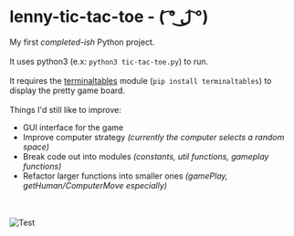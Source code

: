 # lenny-tic-tac-toe - ( ͡° ل͜ ͡°)


My first _completed-ish_ Python project. <br/><br/>
It uses python3 (e.x: `python3 tic-tac-toe.py`) to run. <br/><br/>
It requires the [terminaltables](https://pypi.org/project/terminaltables/) module (`pip install terminaltables`) to display the pretty game board. <br/><br/>
Things I'd still like to improve:
* GUI interface for the game
* Improve computer strategy _(currently the computer selects a random space)_
* Break code out into modules _(constants, util functions, gameplay functions)_
* Refactor larger functions into smaller ones _(gamePlay, getHuman/ComputerMove especially)_

<br/><br/>![Test](https://i.ibb.co/1mBd7R5/Screen-Shot-2021-05-15-at-9-11-57-AM.png)
